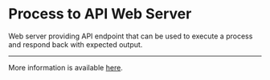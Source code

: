 Process to API Web Server
===========

Web server providing API endpoint that can be used to execute a process and respond back with expected output.

---

More information is available [here](https://proc2apiws.kobalt.dev).